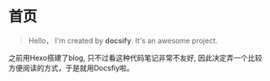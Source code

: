 # 首页

> Hello， I'm created by **docsify**. It's an awesome project.

之前用Hexo搭建了blog, 只不过看这种代码笔记非常不友好, 因此决定弄一个比较方便阅读的方式，于是就用Docsfiy啦。

